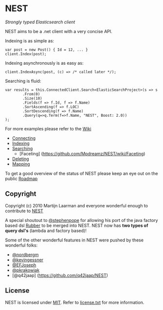 # NEST

*Strongly typed Elasticsearch client*

NEST aims to be a .net client with a very concise API. 

Indexing is as simple as:

	var post = new Post() { Id = 12, ... }
	client.Index(post);

Indexing asynchronously is as easy as:

	client.IndexAsync(post, (c) => /* called later */);

Searching is fluid:

	var results = this.ConnectedClient.Search<ElasticSearchProject>(s => s
			.From(0)
			.Size(10)
			.Fields(f => f.Id, f => f.Name)
			.SortAscending(f => f.LOC)
			.SortDescending(f => f.Name)
			.Query(q=>q.Term(f=>f.Name, "NEST", Boost: 2.0))
	);

For more examples please refer to the [Wiki](https://github.com/Mpdreamz/NEST/wiki "Read more about NEST's interface")

* [Connecting](https://github.com/Mpdreamz/NEST/wiki/Connecting)
* [Indexing](https://github.com/Mpdreamz/NEST/wiki/Index)
* [Searching](https://github.com/Mpdreamz/NEST/wiki/Search)
    * [Faceting] (https://github.com/Mpdreamz/NEST/wiki/Faceting)
* [Deleting](https://github.com/Mpdreamz/NEST/wiki/Delete)
* [Mapping](https://github.com/Mpdreamz/NEST/wiki/Mapping)


To get a good overview of the status of NEST please keep an eye out on the public [Roadmap](https://github.com/Mpdreamz/NEST/wiki/RoadMap)

## Copyright

Copyright (c) 2010 Martijn Laarman and everyone wonderful enough to contribute to [NEST](https://github.com/Mpdreamz/NEST)

A special shoutout to [@stephenpope](http://github.com/stephenpope) for allowing his port 
of the java factory based dsl [Rubber](http://github.com/stephenpope/Rubber) to be merged into NEST. 
NEST now has **two types of query dsl's** (lambda and factory based)!

Some of the other wonderful features in NEST were pushed by these wonderful folks:

* [@nordbergm](https://github.com/nordbergm/NEST)
* [@kevingessner](https://github.com/kevingessner/NEST)
* [@EFJoseph](https://github.com/EFJoseph/NEST)
* [@pkrakowiak](https://github.com/pkrakowiak/NEST) 
* [@q42jaap] (https://github.com/q42jaap/NEST)

## License

NEST is licensed under [MIT](http://www.opensource.org/licenses/mit-license.php "Read more about the MIT license form"). Refer to [license.txt](https://github.com/Mpdreamz/NEST/blob/master/src/license.txt) for more information.